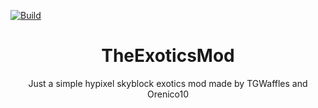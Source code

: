 [![Build](https://github.com/TGWaffles/TheExoticsMod/actions/workflows/build.yml/badge.svg)](https://github.com/TGWaffles/TheExoticsMod/actions/workflows/build.yml)


<h1 align="center">TheExoticsMod</h1>

<p align="center">Just a simple hypixel skyblock exotics mod made by TGWaffles and Orenico10</p>
